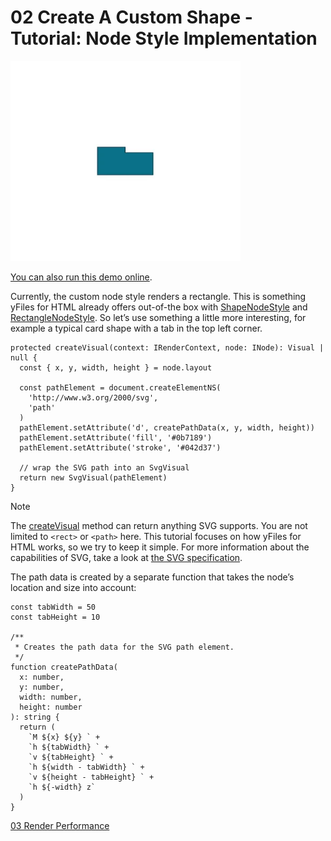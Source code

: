 <!--
 //////////////////////////////////////////////////////////////////////////////
 // @license
 // This file is part of yFiles for HTML.
 // Use is subject to license terms.
 //
 // Copyright (c) by yWorks GmbH, Vor dem Kreuzberg 28,
 // 72070 Tuebingen, Germany. All rights reserved.
 //
 //////////////////////////////////////////////////////////////////////////////
-->
# 02 Create A Custom Shape - Tutorial: Node Style Implementation

<img src="../../../doc/demo-thumbnails/tutorial-style-implementation-node-create-a-custom-shape.webp" alt="demo-thumbnail" height="320"/>

[You can also run this demo online](https://www.yworks.com/demos/tutorial-style-implementation-node/02-create-a-custom-shape/).

Currently, the custom node style renders a rectangle. This is something yFiles for HTML already offers out-of-the box with [ShapeNodeStyle](https://docs.yworks.com/yfileshtml/#/api/ShapeNodeStyle) and [RectangleNodeStyle](https://docs.yworks.com/yfileshtml/#/api/RectangleNodeStyle). So let’s use something a little more interesting, for example a typical card shape with a tab in the top left corner.

```
protected createVisual(context: IRenderContext, node: INode): Visual | null {
  const { x, y, width, height } = node.layout

  const pathElement = document.createElementNS(
    'http://www.w3.org/2000/svg',
    'path'
  )
  pathElement.setAttribute('d', createPathData(x, y, width, height))
  pathElement.setAttribute('fill', '#0b7189')
  pathElement.setAttribute('stroke', '#042d37')

  // wrap the SVG path into an SvgVisual
  return new SvgVisual(pathElement)
}
```

Note

The [createVisual](https://docs.yworks.com/yfileshtml/#/api/NodeStyleBase#NodeStyleBase-method-createVisual) method can return anything SVG supports. You are not limited to `<rect>` or `<path>` here. This tutorial focuses on how yFiles for HTML works, so we try to keep it simple. For more information about the capabilities of SVG, take a look at [the SVG specification](https://www.w3.org/TR/SVG2/).

The path data is created by a separate function that takes the node’s location and size into account:

```
const tabWidth = 50
const tabHeight = 10

/**
 * Creates the path data for the SVG path element.
 */
function createPathData(
  x: number,
  y: number,
  width: number,
  height: number
): string {
  return (
    `M ${x} ${y} ` +
    `h ${tabWidth} ` +
    `v ${tabHeight} ` +
    `h ${width - tabWidth} ` +
    `v ${height - tabHeight} ` +
    `h ${-width} z`
  )
}
```

[03 Render Performance](../../tutorial-style-implementation-node/03-render-performance/)
